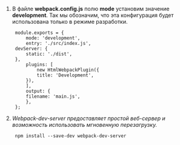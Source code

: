 1. В файле <b>webpack.config.js</b> полю <b>mode</b> установим значение <b>development</b>. Так мы обозначим, что эта конфигурация будет использована только в режиме разработки.

        module.exports = {
            mode: 'development',
            entry: './src/index.js',
        devServer: {
            static: './dist',
        },
            plugins: [
                new HtmlWebpackPlugin({
                title: 'Development',
            }),
            ],
            output: {
            filename: 'main.js',
            },
        };

2. <i>Webpack-dev-server предоставляет простой веб-сервер и возможность использовать мгновенную перезагрузку.</i>
        
        npm install --save-dev webpack-dev-server
